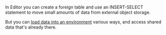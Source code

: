 In Editor you can create a foreign table and use an INSERT-SELECT statement to move small amounts of data from external object storage.

But you can [load data into an environment](jwm1694121113608.md) various ways, and access shared data that's already there.

